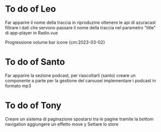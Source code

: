 # To do of Leo

Far apparire il nome della traccia in riproduzine
ottenere le api di azuracast
filtrare i dati che servono
passare il nome della traccia nel parametro "title" di app-player in Radio.vue

Progressione volume bar icone {cm:2023-03-02}

# To do of Santo

Far apparire la sezione podcast, per riascoltarli (santo)
creare un componente a parte per la gestione del carousel
implementare i podcast in formato mp3

# To do of Tony

Creare un sistema di paginazione
spostarsi tra le pagine tramite la bottom navigation
aggiungere un effetto move y
Settare lo store
